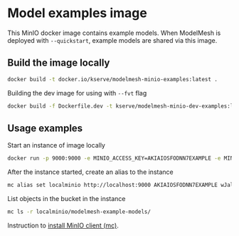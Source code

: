 # Model examples image

This MinIO docker image contains example models. When ModelMesh is deployed with `--quickstart`, example models are shared via this image.

## Build the image locally

```sh
docker build -t docker.io/kserve/modelmesh-minio-examples:latest .
```

Building the dev image for using with `--fvt` flag

```sh
docker build -f Dockerfile.dev -t kserve/modelmesh-minio-dev-examples:latest .
```

## Usage examples

Start an instance of image locally

```sh
docker run -p 9000:9000 -e MINIO_ACCESS_KEY=AKIAIOSFODNN7EXAMPLE -e MINIO_SECRET_KEY=wJalrXUtnFEMI/K7MDENG/bPxRfiCYEXAMPLEKEY docker.io/kserve/modelmesh-minio-examples:latest server /data1
```

After the instance started, create an alias to the instance

```sh
mc alias set localminio http://localhost:9000 AKIAIOSFODNN7EXAMPLE wJalrXUtnFEMI/K7MDENG/bPxRfiCYEXAMPLEKEY
```

List objects in the bucket in the instance

```sh
mc ls -r localminio/modelmesh-example-models/
```

Instruction to [install MinIO client (mc)](https://min.io/docs/minio/linux/reference/minio-mc.html#quickstart).
